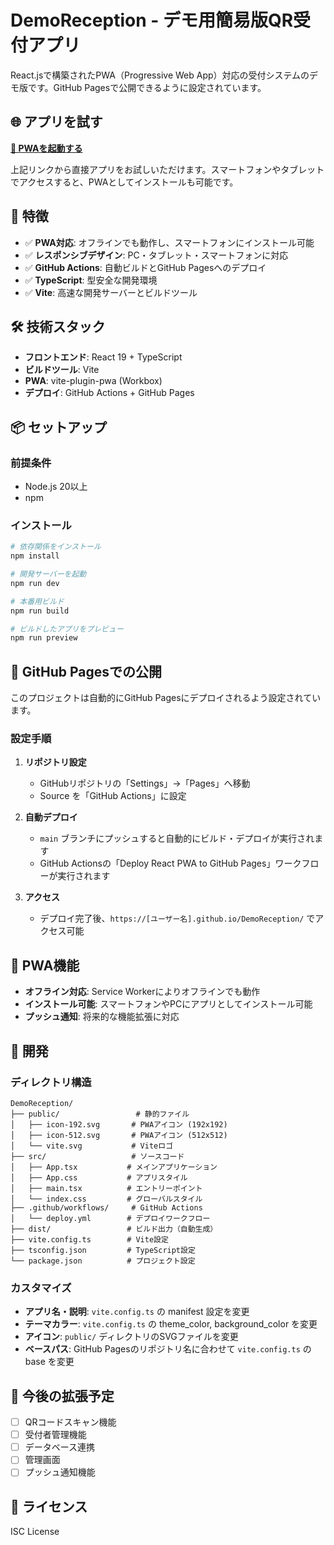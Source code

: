# DemoReception - デモ用簡易版QR受付アプリ

React.jsで構築されたPWA（Progressive Web App）対応の受付システムのデモ版です。GitHub Pagesで公開できるように設定されています。

## 🌐 アプリを試す

**[📱 PWAを起動する](https://mec-pubsys.github.io/DemoReception/)**

上記リンクから直接アプリをお試しいただけます。スマートフォンやタブレットでアクセスすると、PWAとしてインストールも可能です。

## 🚀 特徴

- ✅ **PWA対応**: オフラインでも動作し、スマートフォンにインストール可能
- ✅ **レスポンシブデザイン**: PC・タブレット・スマートフォンに対応
- ✅ **GitHub Actions**: 自動ビルドとGitHub Pagesへのデプロイ
- ✅ **TypeScript**: 型安全な開発環境
- ✅ **Vite**: 高速な開発サーバーとビルドツール

## 🛠 技術スタック

- **フロントエンド**: React 19 + TypeScript
- **ビルドツール**: Vite
- **PWA**: vite-plugin-pwa (Workbox)
- **デプロイ**: GitHub Actions + GitHub Pages

## 📦 セットアップ

### 前提条件
- Node.js 20以上
- npm

### インストール

```bash
# 依存関係をインストール
npm install

# 開発サーバーを起動
npm run dev

# 本番用ビルド
npm run build

# ビルドしたアプリをプレビュー
npm run preview
```

## 🚀 GitHub Pagesでの公開

このプロジェクトは自動的にGitHub Pagesにデプロイされるよう設定されています。

### 設定手順

1. **リポジトリ設定**
   - GitHubリポジトリの「Settings」→「Pages」へ移動
   - Source を「GitHub Actions」に設定

2. **自動デプロイ**
   - `main` ブランチにプッシュすると自動的にビルド・デプロイが実行されます
   - GitHub Actionsの「Deploy React PWA to GitHub Pages」ワークフローが実行されます

3. **アクセス**
   - デプロイ完了後、`https://[ユーザー名].github.io/DemoReception/` でアクセス可能

## 📱 PWA機能

- **オフライン対応**: Service Workerによりオフラインでも動作
- **インストール可能**: スマートフォンやPCにアプリとしてインストール可能
- **プッシュ通知**: 将来的な機能拡張に対応

## 🔧 開発

### ディレクトリ構造

```
DemoReception/
├── public/                 # 静的ファイル
│   ├── icon-192.svg       # PWAアイコン (192x192)
│   ├── icon-512.svg       # PWAアイコン (512x512)
│   └── vite.svg           # Viteロゴ
├── src/                   # ソースコード
│   ├── App.tsx           # メインアプリケーション
│   ├── App.css           # アプリスタイル
│   ├── main.tsx          # エントリーポイント
│   └── index.css         # グローバルスタイル
├── .github/workflows/     # GitHub Actions
│   └── deploy.yml        # デプロイワークフロー
├── dist/                 # ビルド出力（自動生成）
├── vite.config.ts        # Vite設定
├── tsconfig.json         # TypeScript設定
└── package.json          # プロジェクト設定
```

### カスタマイズ

- **アプリ名・説明**: `vite.config.ts` の manifest 設定を変更
- **テーマカラー**: `vite.config.ts` の theme_color, background_color を変更
- **アイコン**: `public/` ディレクトリのSVGファイルを変更
- **ベースパス**: GitHub Pagesのリポジトリ名に合わせて `vite.config.ts` の base を変更

## 🎯 今後の拡張予定

- [ ] QRコードスキャン機能
- [ ] 受付者管理機能
- [ ] データベース連携
- [ ] 管理画面
- [ ] プッシュ通知機能

## 📄 ライセンス

ISC License
